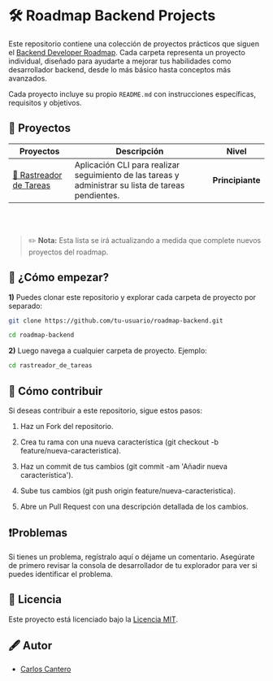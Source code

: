 # 🛠️ Roadmap Backend Projects

Este repositorio contiene una colección de proyectos prácticos que siguen el [Backend Developer Roadmap](https://roadmap.sh/backend/projects). Cada carpeta representa un proyecto individual, diseñado para ayudarte a mejorar tus habilidades como desarrollador backend, desde lo más básico hasta conceptos más avanzados.

Cada proyecto incluye su propio `README.md` con instrucciones específicas, requisitos y objetivos.


## 📂 Proyectos

| Proyectos | Descripción | Nivel|
|---------|-------------|-------------|
| [📌 Rastreador de Tareas](./rastreador_de_tareas) | Aplicación CLI para realizar seguimiento de las tareas y administrar su lista de tareas pendientes. | **Principiante** |

<br/>
<br/>

> ✏️ **Nota:** Esta lista se irá actualizando a medida que complete nuevos proyectos del roadmap.


## 🚀 ¿Cómo empezar?

**1)** Puedes clonar este repositorio y explorar cada carpeta de proyecto por separado:

  ``` bash
  git clone https://github.com/tu-usuario/roadmap-backend.git
  ```

  ```bash
  cd roadmap-backend
  ```

**2)** Luego navega a cualquier carpeta de proyecto. Ejemplo:

  ```bash
  cd rastreador_de_tareas
  ```


## 📝 Cómo contribuir
Si deseas contribuir a este repositorio, sigue estos pasos:

1. Haz un Fork del repositorio.

2. Crea tu rama con una nueva característica (git checkout -b feature/nueva-caracteristica).

3. Haz un commit de tus cambios (git commit -am 'Añadir nueva característica').

4. Sube tus cambios (git push origin feature/nueva-caracteristica).

5. Abre un Pull Request con una descripción detallada de los cambios.


## ❗Problemas
Si tienes un problema, regístralo aquí o déjame un comentario. Asegúrate de primero revisar la consola de desarrollador de tu explorador para ver si puedes identificar el problema.

## 📝 Licencia

Este proyecto está licenciado bajo la [Licencia MIT](LICENSE).

## 🖋️ Autor

- [Carlos Cantero](https://github.com/carloscantero11)